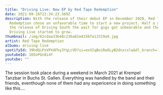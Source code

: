 ```yaml
---
title: "Driving Live: New EP by Red Tape Redemption"
date: 2021-09-16T22:34:23.569Z
description: With the release of their debut EP in December 2020, Red Tape
  Redemption chose an unfavorable time to start a new project. Half a year after
  the release of Driving South the wait for gigs got unbearable and the idea for
  Driving Live started to grow.
thumbnail: /img/62cdaa33b48c236a82e4156fa12319a9.jpg
artist: Red Tape Redemption
albums: driving-live
spotifyId: 39hdQiPxVPX4Fhy3YqLcVD?si=oxXIqBoiRaOLyB2dnzcxlw&dl_branch=1
youtubeId: 1U5oPGn8i4Y
youtube: ""
---
```

The session took place during a weekend in March 2021 at Krempel Tanzbar in Buchs
St. Gallen. Everything was handled by the band and their friends, eventhough none of them had any expericence in doing something like this....

